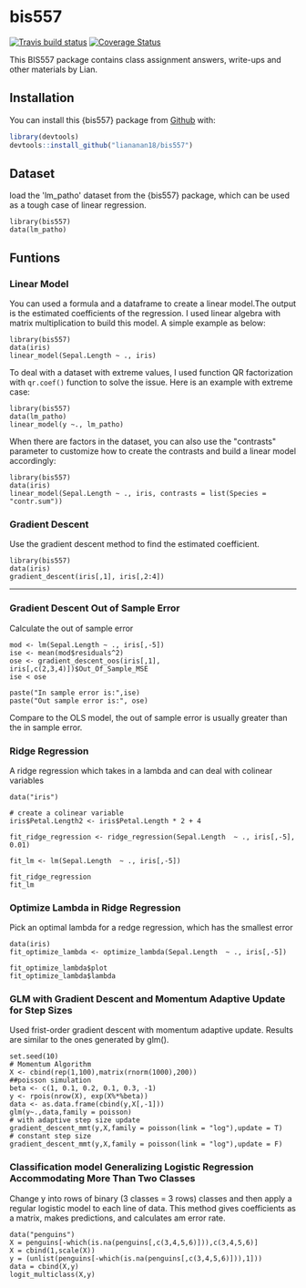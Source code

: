 # bis557

<!-- badges: start -->
[![Travis build status](https://travis-ci.com/liananan18/bis557.svg?branch=master)](https://travis-ci.com/liananan18/bis557)
[![Coverage Status](https://coveralls.io/repos/github/liananan18/bis557/badge.svg?branch=master)](https://coveralls.io/github/liananan18/bis557?branch=master)
<!-- badges: end -->

This BIS557 package contains class assignment answers, write-ups and other materials by Lian.

## Installation

You can install this {bis557} package from [Github](https://github.com/liananan18/bis557.git) with:

``` r
library(devtools)
devtools::install_github("liananan18/bis557")
```


## Dataset
load the 'lm_patho' dataset from the {bis557} package, which can be used as a tough case of linear regression. 
```{r setup}
library(bis557)
data(lm_patho)
```


## Funtions

### Linear Model
You can used a formula and a dataframe to create a linear model.The output is the estimated coefficients of the regression. I used linear algebra with matrix multiplication to build this model.
A simple example as below:
```{r}
library(bis557)
data(iris)
linear_model(Sepal.Length ~ ., iris)
```
To deal with a dataset with extreme values, I used function QR factorization with `qr.coef()` function to solve the issue.
Here is an example with extreme case:
```{r}
library(bis557)
data(lm_patho)
linear_model(y ~., lm_patho)
```
When there are factors in the dataset, you can also use the "contrasts" parameter to customize how to create the contrasts and build a linear model accordingly:
```{r}
library(bis557)
data(iris)
linear_model(Sepal.Length ~ ., iris, contrasts = list(Species = "contr.sum"))
```

### Gradient Descent
Use the gradient descent method to find the estimated coefficient.
```{r}
library(bis557)
data(iris)
gradient_descent(iris[,1], iris[,2:4])
```

--------------------------------------------------------------

### Gradient Descent Out of Sample Error
Calculate the out of sample error
```{r}
mod <- lm(Sepal.Length ~ ., iris[,-5])
ise <- mean(mod$residuals^2)
ose <- gradient_descent_oos(iris[,1], iris[,c(2,3,4)])$Out_Of_Sample_MSE
ise < ose

paste("In sample error is:",ise)
paste("Out sample error is:", ose)
```
Compare to the OLS model, the out of sample error is usually greater than the in sample error. 


### Ridge Regression
A ridge regression which takes in a lambda and can deal with colinear variables
```{r}
data("iris")
  
# create a colinear variable
iris$Petal.Length2 <- iris$Petal.Length * 2 + 4
  
fit_ridge_regression <- ridge_regression(Sepal.Length  ~ ., iris[,-5], 0.01)
  
fit_lm <- lm(Sepal.Length  ~ ., iris[,-5])

fit_ridge_regression
fit_lm
```

### Optimize Lambda in Ridge Regression
Pick an optimal lambda for a redge regression, which has the smallest error
```{r}
data(iris)
fit_optimize_lambda <- optimize_lambda(Sepal.Length  ~ ., iris[,-5])

fit_optimize_lambda$plot
fit_optimize_lambda$lambda
```


### GLM with Gradient Descent and Momentum Adaptive Update for Step Sizes
Used frist-order gradient descent with momentum adaptive update. 
Results are similar to the ones generated by glm(). 
```{r}
set.seed(10)
# Momentum Algorithm
X <- cbind(rep(1,100),matrix(rnorm(1000),200))
##poisson simulation
beta <- c(1, 0.1, 0.2, 0.1, 0.3, -1)
y <- rpois(nrow(X), exp(X%*%beta))
data <- as.data.frame(cbind(y,X[,-1]))
glm(y~.,data,family = poisson)
# with adaptive step size update
gradient_descent_mmt(y,X,family = poisson(link = "log"),update = T)
# constant step size
gradient_descent_mmt(y,X,family = poisson(link = "log"),update = F)
```

### Classification model Generalizing Logistic Regression Accommodating More Than Two Classes

Change y into rows of binary (3 classes = 3 rows) classes and then apply a regular logistic model to each line of data. 
This method gives coefficients as a matrix, makes predictions, and calculates am error rate. 
```{r}
data("penguins")
X = penguins[-which(is.na(penguins[,c(3,4,5,6)])),c(3,4,5,6)]
X = cbind(1,scale(X))
y = (unlist(penguins[-which(is.na(penguins[,c(3,4,5,6)])),1]))
data = cbind(X,y)
logit_multiclass(X,y)
```
